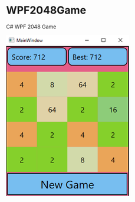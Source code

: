 # WPF2048Game
C# WPF 2048 Game

![alt text](https://github.com/MaximBordyug/WPF2048Game/blob/main/AppScreenshot.png?raw=true)
